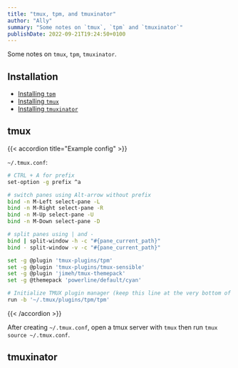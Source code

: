 ```yaml
---
title: "tmux, tpm, and tmuxinator"
author: "Ally"
summary: "Some notes on `tmux`, `tpm` and `tmuxinator`"
publishDate: 2022-09-21T19:24:50+0100
---
```


Some notes on `tmux`, `tpm`, `tmuxinator`.

## Installation

* [Installing `tpm`](https://github.com/tmux-plugins/tpm#installation)
* [Installing `tmux`](https://github.com/tmux/tmux/wiki/Installing)
* [Installing `tmuxinator`](https://github.com/tmuxinator/tmuxinator#installation)

## tmux

{{< accordion title="Example config" >}}

`~/.tmux.conf`:

```bash
# CTRL + A for prefix
set-option -g prefix ^a

# switch panes using Alt-arrow without prefix
bind -n M-Left select-pane -L
bind -n M-Right select-pane -R
bind -n M-Up select-pane -U
bind -n M-Down select-pane -D

# split panes using | and -
bind | split-window -h -c "#{pane_current_path}"
bind - split-window -v -c "#{pane_current_path}"

set -g @plugin 'tmux-plugins/tpm'
set -g @plugin 'tmux-plugins/tmux-sensible'
set -g @plugin 'jimeh/tmux-themepack'
set -g @themepack 'powerline/default/cyan'

# Initialize TMUX plugin manager (keep this line at the very bottom of tmux.conf)
run -b '~/.tmux/plugins/tpm/tpm'
```
{{< /accordion >}}

After creating `~/.tmux.conf`, open a tmux server with `tmux` then run `tmux source ~/.tmux.conf`.

## tmuxinator
